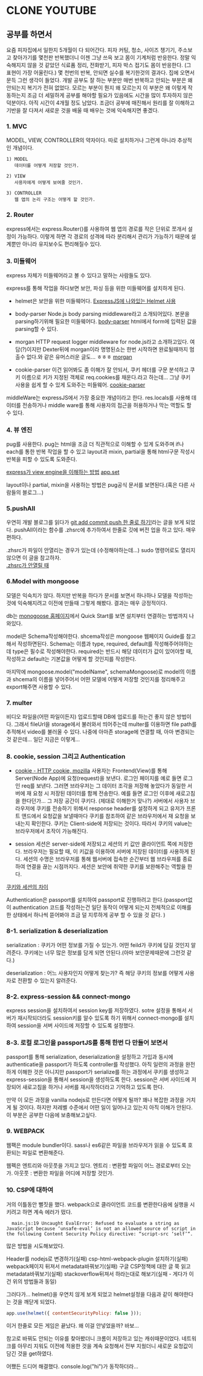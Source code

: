 # CLONE YOUTUBE

## 공부를 하면서

요즘 피자집에서 일한지 5개월이 다 되어간다. 피자 커팅, 청소, 사이즈 챙기기, 주소보고 찾아가기를 몇천판 반복했더니 이젠 그냥 쓰윽 보고 몸이 기계처럼 반응한다. 정말 익숙해지지 않을 것 같았던 식료품 정리, 전화받기, 피자 박스 접기도 몸이 반응한다. (그 표현이 가장 어울린다.) 몇 천번의 반복, 안되면 실수를 복기한것의 결과다.
집에 오면서 문득 그런 생각이 들었다. 개발 공부도 잘 하는 부분만 매번 반복하고 안되는 부분은 왜 안되는지 복기가 전혀 없었다. 모르는 부분이 뭔지 왜 모르는지 이 부분은 왜 이렇게 작동하는지 조금 더 세밀하게 공부를 해야할 필요가 있음에도 시간을 많이 투자하지 않은 덕분이다. 아직 시간이 4개월 정도 남았다. 조금더 공부에 매진해서 원리를 잘 이해하고 기반을 잘 다져서 새로운 것을 배울 때 배우는 것에 익숙해지면 좋겠다.

### 1. MVC

MODEL, VIEW, CONTROLLER의 약자이다. 따로 설치하거나 그런게 아니라 추상적인 개념이다.

    1) MODEL
       데이터를 어떻게 저장할 것인가.

    2) VIEW
       사용자에게 어떻게 보여줄 것인가.

    3) CONTROLLER
       웹 앱의 논리 구조는 어떻게 할 것인가.

### 2. Router

express에서는 express.Router()를 사용하여 웹 앱의 경로를 작은 단위로 쪼개서 설정이 가능하다. 이렇게 하면 각 경로의 성격에 따라 분리해서 관리가 가능하기 때문에 설계뿐만 아니라 유지보수도 편리해질수 있다.

### 3. 미들웨어

express 자체가 미들웨어라고 볼 수 있다고 말하는 사람들도 있다.

express를 통해 작업을 하다보면 보안, 파싱 등을 위한 미들웨어를 설치하게 된다.

- helmet은 보안을 위한 미들웨어다.
  [ExpressJS에 나와있는 Helmet 사용](https://expressjs.com/advanced/best-practice-security.html#use-helmet)

- body-parser
  Node.js body parsing middleware라고 소개되어있다.
  본문을 parsing하기위해 필요한 미들웨어다.
  [body-parser](http://expressjs.com/en/resources/middleware/body-parser.html)
  html에서 form에 입력된 값을 parsing할 수 있다.

- morgan
  HTTP request logger middleware for node.js라고 소개하고있다.
  여담(?)이지만 Dexter뒤에 morgan이라 명명된쇼는 한번 시작하면 완료될때까지 멈출수 없다.와 같은 유머스러운 글도... ㅎㅎㅎ
  [morgan](http://expressjs.com/en/resources/middleware/morgan.html)

- cookie-parser
  이건 읽어봐도 좀 이해가 잘 안되서, 쿠키 헤더를 구문 분석하고 쿠키 이름으로 키가 지정된 객체로 req.cookies를 채운다.라고 하는데... 그냥 쿠키 사용을 쉽게 할 수 있게 도와주는 미들웨어.
  [cookie-parser](http://expressjs.com/en/resources/middleware/cookie-parser.html)

middleWare는 expressJS에서 가장 중요한 개념이라고 한다.
res.locals를 사용해 데이터를 전송하거나
middle ware를 통해 사용자의 접근을 허용하거나 막는 역할도 할 수 있다.

### 4. 뷰 엔진

pug를 사용한다. pug는 html을 조금 더 직관적으로 이해할 수 있게 도와주며 if나 each를 통한 반복 작업을 할 수 있고 layout과 mixin, partial을 통해 html구문 작성시 반복을 피할 수 있도록 도와준다.

[express가 view engine을 이해하는 방법](http://expressjs.com/en/guide/using-template-engines.html)
[app.set](http://expressjs.com/en/api.html#app.set)

layout이나 partial, mixin을 사용하는 방법은 pug공식 문서를 보면된다.(혹은 다른 사람들의 블로그...)

### 5.pushAll

우연히 개발 블로그를 읽다가 [git add commit push 한 줄로 하기!](https://velog.io/@kihyeonkwon/%ED%95%9C-%EC%A4%84%EB%A1%9C-git-add-commit-push-%ED%95%98%EA%B8%B0)라는 글을 보게 되었다.
pushAll이라는 함수를 .zhsrc에 추가하여서 한줄로 깃에 버전 업을 하고 있다. 매우 편하다.

.zhsrc가 파일이 안열리는 경우가 있는데 (수정해야하는데...) sudo 명령어로도 열리지 않으면 이 글을 참고하자.  
[.zhsrc가 안열릴 때](https://developer-alle.tistory.com/326)

### 6.Model with mongoose

모델은 익숙치가 않다. 하지만 반복을 하다가 문서를 보면서 하나하나 모델을 작성하는 것에 익숙해지려고 이전에 만들때 그렇게 해봤다. 결과는 매우 긍정적이다.

db는 [monogoose 홈페이지](https://mongoosejs.com/docs/index.html)에서 Quick Start를 보면 설치부터 연결하는 방법까지 나와있다.

model은 Schema작성해야한다. shcema작성은 mongoose 웹페이지 Guide를 참고해서 작성하면된다.
Schema는 이름과 type, required, default를 작성해주어야하는데 type은 필수로 작성해야한다.
required는 반드시 해당 데이터가 값이 있어야할 때, 작성하고 default는 기본값을 어떻게 할 것인지를 작성한다.

마지막에 mongoose.model("modelName", schemaMongoose)로 model의 이름과 shcema의 이름을 넣어주어서 어떤 모델에 어떻게 저장할 것인지를 정리해주고 export해주면 사용할 수 있다.

### 7. multer

비디오 파일을(어떤 파일이든지) 업로드할때 DB에 업로드를 하는건 좋지 않은 방법이다.
그래서 fileUrl을 storage에서 불러와서 띄어주는데 multer를 이용하면 file path를 추적해서 video를 불러올 수 있다.
나중에 아마존 storage에 연결할 때, 아마 변경되는 것 같은데... 일단 지금은 이렇게...

### 8. cookie, session 그리고 Authentication

- [cookie - HTTP cookie, mozilla](https://developer.mozilla.org/ko/docs/Web/HTTP/Cookies)
  사용자는 Frontend(View)를 통해 Server(Node App)에 요청(request)을 보낸다. 로그인 페이지를 예로 들면 로그인 req를 보낸다. 그러면 브라우저는 그 데이터 조각을 저장해 놓았다가 동일한 서버에 재 요청 시 저장된 데이터를 함께 전송한다. 예를 들면 로그인 이후에 새로고침을 한다던가... 그 저장 공간이 쿠키다. (제대로 이해한거 맞나?)
  서버에서 사용자 브라우저에 쿠키를 전송하기 위해서 response header를 설정하게 되고 유저가 프론트 앤드에서 요청값을 보낼때마다 쿠키를 참조하여 같은 브라우저에서 재 요청을 보내는지 확인한다.
  쿠키는 Client-side에 저장되는 것이다. 따라서 쿠키의 value는 브라우저에서 조작이 가능해진다.

- session
  세션은 server-side에 저장되고 세션의 키 값만 클라이언트 쪽에 저장한다. 브라우저는 필요할 때, 이 키값을 이용하여 서버에 저장된 데이터를 사용하게 된다.
  세션의 수명은 브라우저를 통해 웹서버에 접속한 순간부터 웹 브라우져를 종료하여 연결을 끊는 시점까지다.
  세션은 보안에 취약한 쿠키를 보완해주는 역할을 한다.

[쿠키와 세션의 차이](https://hahahoho5915.tistory.com/32)

Authentication은 passport를 설치하여 passport로 진행하려고 한다.(passport없이 authentication 코드를 작성하는건 일단 동작이 어떻게 되는지 전체적으로 이해를 한 상태에서 하나씩 뜯어봐야 조금 덜 지루하게 공부 할 수 있을 것 같다. )

### 8-1. serialization & deserialization

serialization : 쿠키가 어떤 정보를 가질 수 있는가.
어떤 feild가 쿠키에 담길 것인지 알려준다.
쿠키에는 너무 많은 정보를 담게 되면 안된다.(아마 보안문제때문에 그런것 같다.)

deserialization : 어느 사용자인지 어떻게 찾는가? 즉 해당 쿠키의 정보를 어떻게 사용자로 전환할 수 있는지 알려준다.

### 8-2. express-session && connect-mongo

express session을 설치하여서 session key를 저장하였다. sotre 설정을 통해서 서버가 재시작되더라도 session키를 알수 있도록 하기 위해서 connect-mongo를 설치하여 session을 서버 사이드에 저장할 수 있도록 설정했다.

### 8-3. 로컬 로그인을 passportJS를 통해 한번 다 만들어 보면서

passport를 통해 serialization, deserialization을 설정하고 가입과 동시에 authenticatie을 passport가 하도록 controller를 작성했다. 아직 일련의 과정을 완전하게 이해한 것은 아니지만 passport가 serialize를 하는 과정에서 쿠키를 생성하고 express-session을 통해서 session을 생성하도록 한다. session은 서버 사이드에 저장되어 새로고침을 하거나 서버를 재시작하더라고 기억하고 있도록 한다.

만약 이 모든 과정을 vanilla nodejs로 만든다면 어떻게 될까? 꽤나 복잡한 과정을 거치게 될 것이다. 하지만 저레벨 수준에서 어떤 일이 일어나고 있는지 아직 이해가 안된다. 이 부분은 공부한 다음에 보충해보고싶다.

### 9. WEBPACK

웹팩은 module bundler이다. sass나 es6같은 파일을 브라우저가 읽을 수 있도록 호환되는 파일로 변환해준다.

웹펙은 엔트리와 아웃풋을 가지고 있다.
엔트리 : 변환할 파일이 어느 경로로부터 오는가.
아웃풋 : 변환한 파일을 어디에 저장할 것인가.

### 10. CSP에 대하여

거의 이틀동안 뻘짓을 했다. webpack으로 클라이언트 코드를 변환한다음에 실행을 시키려고 하면 계속 에러가 떴다.

```
  main.js:19 Uncaught EvalError: Refused to evaluate a string as JavaScript because ‘unsafe-eval’ is not an allowed source of script in the following Content Security Policy directive: “script-src ‘self’“.
```

많은 방법을 시도해보았다.

Header를 nodejs로 변경하기(실패)
csp-html-webpack-plugin 설치하기(실패)
webpack페이지 뒤져서 metadata바꿔보기(실패)
구글 CSP정책에 대한 글 쭉 읽고 metadata바꿔보기(실패)
stackoverflow뒤져서 하라는대로 해보기(실패 - 게다가 이건 위의 방법들과 동일)

그러다가... helmet()을 우연치 않게 보게 되었고 helmet설정을 다음과 같이 해야한다는 것을 깨닫게 되었다.

```javascript
app.use(helmet({ contentSecurityPolicy: false }));
```

이거 한줄로 모든 게임은 끝났다. 왜 이걸 안넣었을까? 바보...

참고로 바꿔도 안되는 이유를 찾아봤더니 크롬이 저장하고 있는 캐쉬때문이었다. 네트워크를 아무리 지워도 이전에 적용한 것을 계속 요청해서 전부 지웠더니 새로운 요청값이 담긴 것을 get하였다.

어쨌든 드디어 해결했다. console.log("hi")가 동작하더라...
